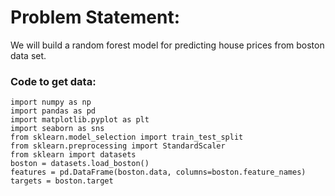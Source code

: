# Problem Statement:

We will build a random forest model for predicting house prices from boston data set.

### Code to get data:

    import numpy as np
    import pandas as pd
    import matplotlib.pyplot as plt
    import seaborn as sns
    from sklearn.model_selection import train_test_split
    from sklearn.preprocessing import StandardScaler
    from sklearn import datasets
    boston = datasets.load_boston()
    features = pd.DataFrame(boston.data, columns=boston.feature_names)
    targets = boston.target
